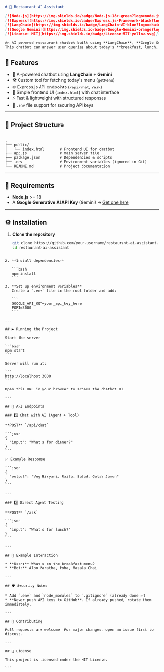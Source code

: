 

```markdown
# 🍴 Restaurant AI Assistant  

[![Node.js](https://img.shields.io/badge/Node.js-18+-green?logo=node.js)](https://nodejs.org/)  
[![Express](https://img.shields.io/badge/Express.js-Framework-black?logo=express)](https://expressjs.com/)  
[![LangChain](https://img.shields.io/badge/LangChain-AI-blue?logo=chainlink)](https://www.langchain.com/)  
[![Google Gemini](https://img.shields.io/badge/Google-Gemini-orange?logo=google)](https://ai.google.dev/)  
[![License: MIT](https://img.shields.io/badge/License-MIT-yellow.svg)](LICENSE)  

An AI-powered restaurant chatbot built using **LangChain**, **Google Generative AI (Gemini)**, and **Express.js**.  
This chatbot can answer user queries about today's **breakfast, lunch, and dinner menus**.  

```

## 🚀 Features  
- 🤖 AI-powered chatbot using **LangChain + Gemini**  
- 🛠️ Custom tool for fetching today's menu (`getMenu`)  
- 🌐 Express.js API endpoints (`/api/chat`, `/ask`)  
- 🎨 Simple frontend UI (`index.html`) with chat interface  
- ⚡ Fast & lightweight with structured responses  
- 🔐 `.env` file support for securing API keys  

---

## 📂 Project Structure  

```

.
├── public/
│   └── index.html       # Frontend UI for chatbot
├── app.js               # Main server file
├── package.json         # Dependencies & scripts
├── .env                 # Environment variables (ignored in Git)
└── README.md            # Project documentation

````

---

## 🔑 Requirements  

- **Node.js** >= 18  
- A **Google Generative AI API Key** (Gemini) → [Get one here](https://ai.google.dev/)  

---

## ⚙️ Installation  

1. **Clone the repository**  
   ```bash
   git clone https://github.com/your-username/restaurant-ai-assistant.git
   cd restaurant-ai-assistant
````

2. **Install dependencies**

   ```bash
   npm install
   ```

3. **Set up environment variables**
   Create a `.env` file in the root folder and add:

   ```
   GOOGLE_API_KEY=your_api_key_here
   PORT=3000
   ```

---

## ▶️ Running the Project

Start the server:

```bash
npm start
```

Server will run at:

```
http://localhost:3000
```

Open this URL in your browser to access the chatbot UI.

---

## 📡 API Endpoints

### 1️⃣ Chat with AI (Agent + Tool)

**POST** `/api/chat`

```json
{
  "input": "What's for dinner?"
}
```

✅ Example Response

```json
{
  "output": "Veg Biryani, Raita, Salad, Gulab Jamun"
}
```

---

### 2️⃣ Direct Agent Testing

**POST** `/ask`

```json
{
  "input": "What's for lunch?"
}
```

---

## 📜 Example Interaction

* **User:** What's on the breakfast menu?
* **Bot:** Aloo Paratha, Poha, Masala Chai

---

## 🛡️ Security Notes

* Add `.env` and `node_modules` to `.gitignore` (already done ✅)
* **Never push API keys to GitHub**. If already pushed, rotate them immediately.

---

## 🤝 Contributing

Pull requests are welcome! For major changes, open an issue first to discuss.

---

## 📄 License

This project is licensed under the MIT License.

```


